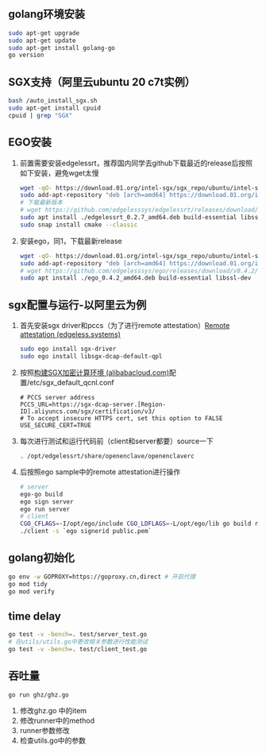 ## golang环境安装

```bash
sudo apt-get upgrade
sudo apt-get update
sudo apt-get install golang-go
go version
```

## SGX支持（阿里云ubuntu 20 c7t实例）

```bash
bash /auto_install_sgx.sh
sudo apt-get install cpuid
cpuid | grep "SGX"
```

## EGO安装

1. 前置需要安装edgelessrt，推荐国内同学去github下载最近的release后按照如下安装，避免wget太慢

   ```sh
   wget -qO- https://download.01.org/intel-sgx/sgx_repo/ubuntu/intel-sgx-deb.key | sudo apt-key add
   sudo add-apt-repository "deb [arch=amd64] https://download.01.org/intel-sgx/sgx_repo/ubuntu `lsb_release -cs` main"
   # 下载最新版本
   # wget https://github.com/edgelesssys/edgelessrt/releases/download/v0.2.7/edgelessrt_0.2.7_amd64.deb
   sudo apt install ./edgelessrt_0.2.7_amd64.deb build-essential libssl-dev
   sudo snap install cmake --classic
   ```

2. 安装ego，同1，下载最新release

   ```bash
   wget -qO- https://download.01.org/intel-sgx/sgx_repo/ubuntu/intel-sgx-deb.key | sudo apt-key add
   sudo add-apt-repository "deb [arch=amd64] https://download.01.org/intel-sgx/sgx_repo/ubuntu `lsb_release -cs` main"
   # wget https://github.com/edgelesssys/ego/releases/download/v0.4.2/ego_0.4.2_amd64.deb
   sudo apt install ./ego_0.4.2_amd64.deb build-essential libssl-dev
   ```

## sgx配置与运行-以阿里云为例

1. 首先安装sgx driver和pccs（为了进行remote attestation）[Remote attestation (edgeless.systems)](https://docs.edgeless.systems/ego/#/reference/attest)

   ```bash
   sudo ego install sgx-driver
   sudo ego install libsgx-dcap-default-qpl
   ```

2. 按照[构建SGX加密计算环境 (alibabacloud.com)](https://www.alibabacloud.com/help/zh/doc-detail/208095.htm#step-fn4-02q-tj4)配置/etc/sgx_default_qcnl.conf

   ```
   # PCCS server address
   PCCS_URL=https://sgx-dcap-server.[Region-ID].aliyuncs.com/sgx/certification/v3/
   # To accept insecure HTTPS cert, set this option to FALSE
   USE_SECURE_CERT=TRUE
   ```

3. 每次进行测试和运行代码前（client和server都要）source一下

   ```
   . /opt/edgelessrt/share/openenclave/openenclaverc
   ```

4. 后按照ego sample中的remote attestation进行操作

   ```sh
   # server
   ego-go build
   ego sign server
   ego run server
   # client
   CGO_CFLAGS=-I/opt/ego/include CGO_LDFLAGS=-L/opt/ego/lib go build ra_client/client.go
   ./client -s `ego signerid public.pem`
   ```

## golang初始化

```bash
go env -w GOPROXY=https://goproxy.cn,direct # 开启代理
go mod tidy
go mod verify
```

## time delay

```bash
go test -v -bench=. test/server_test.go
# 在utils/utils.go中更改相关参数进行性能测试
go test -v -bench=. test/client_test.go
```

## 吞吐量

```
go run ghz/ghz.go
```

1. 修改ghz.go 中的item
2. 修改runner中的method
3. runner参数修改
4. 检查utils.go中的参数

